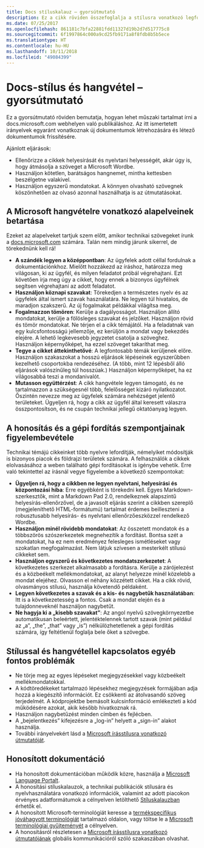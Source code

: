 ```yaml
---
title: Docs stíluskalauz – gyorsútmutató
description: Ez a cikk röviden összefoglalja a stílusra vonatkozó legfontosabb megfontolásokat a docs.microsoft.com-on való közreműködés megkezdéséhez.
ms.date: 07/25/2017
ms.openlocfilehash: 861181c7bfa22881fdd11327d19b2d7d517775c8
ms.sourcegitcommit: 6f1997864c000a9cd25fb9171a8f8fdb8b5b5ece
ms.translationtype: HT
ms.contentlocale: hu-HU
ms.lasthandoff: 10/11/2018
ms.locfileid: "49084399"
---
```

# <a name="docs-style-and-voice-quick-start"></a>Docs-stílus és hangvétel – gyorsútmutató

Ez a gyorsútmutató röviden bemutatja, hogyan lehet műszaki tartalmat írni a docs.microsoft.com webhelyen való publikáláshoz. Az itt ismertetett irányelvek egyaránt vonatkoznak új dokumentumok létrehozására és létező dokumentumok frissítésére.

Ajánlott eljárások:

- Ellenőrizze a cikkek helyesírását és nyelvtani helyességét, akár úgy is, hogy átmásolja a szöveget a Microsoft Wordbe.
- Használjon kötetlen, barátságos hangnemet, mintha kettesben beszélgetne valakivel.
- Használjon egyszerű mondatokat. A könnyen olvasható szövegnek köszönhetően az olvasó azonnal használhatja is az útmutatásokat.

## <a name="use-the-microsoft-voice-principles"></a>A Microsoft hangvételre vonatkozó alapelveinek betartása

Ezeket az alapelveket tartjuk szem előtt, amikor technikai szövegeket írunk a [docs.microsoft.com](https://docs.microsoft.com) számára. Talán nem mindig járunk sikerrel, de törekednünk kell rá!

- **A szándék legyen a középpontban**: Az ügyfelek adott céllal fordulnak a dokumentációnkhoz. Mielőtt hozzákezd az íráshoz, határozza meg világosan, ki az ügyfél, és milyen feladatot próbál végrehajtani. Ezt követően írja meg úgy a cikket, hogy ennek a bizonyos ügyfélnek segítsen végrehajtani az adott feladatot.
- **Használjon köznapi szavakat**: Törekedjen a természetes nyelv és az ügyfelek által ismert szavak használatára. Ne legyen túl hivatalos, de maradjon szakszerű. Az új fogalmakat példákkal világítsa meg.
- **Fogalmazzon tömören**: Kerülje a dagályosságot. Használjon állító mondatokat, kerülje a fölösleges szavakat és jelzőket. Használjon rövid és tömör mondatokat. Ne térjen el a cikk témájától. Ha a feladatnak van egy kulcsfontosságú jellemzője, ez kerüljön a mondat vagy bekezdés elejére. A lehető legkevesebb jegyzetet csatolja a szöveghez. Használjon képernyőképet, ha ezzel szöveget takaríthat meg.
- **Tegye a cikket áttekinthetővé**: A legfontosabb témák kerüljenek előre. Használjon szakaszokat a hosszú eljárások lépéseinek egyszerűbben kezelhető csoportokba rendezéséhez. (A több, mint 12 lépésből álló eljárások valószínűleg túl hosszúak.) Használjon képernyőképet, ha ez világosabbá teszi a mondanivalót.
- **Mutasson együttérzést**: A cikk hangvétele legyen támogató, és ne tartalmazzon a szükségesnél több, felelősséget kizáró nyilatkozatot. Őszintén nevezze meg az ügyfelek számára nehézséget jelentő területeket. Ügyeljen rá, hogy a cikk az ügyfél által keresett válaszra összpontosítson, és ne csupán technikai jellegű oktatóanyag legyen.

## <a name="consider-localization-and-machine-translation"></a>A honosítás és a gépi fordítás szempontjainak figyelembevétele

Technikai témájú cikkeinket több nyelvre lefordítják, némelyiket módosítják is bizonyos piacok és földrajzi területek számára. A felhasználók a cikkek elolvasásához a weben található gépi fordításokat is igénybe vehetik. Erre való tekintettel az írásnál vegye figyelembe a következő szempontokat:

- **Ügyeljen rá, hogy a cikkben ne legyen nyelvtani, helyesírási és központozási hiba**: Erre egyébként is törekedni kell. Egyes Markdown-szerkesztők, mint a Markdown Pad 2.0, rendelkeznek alapszintű helyesírás-ellenőrzővel, de a javasolt eljárás szerint a cikkben szereplő (megjeleníthető HTML-formátumú) tartalmat érdemes beilleszteni a robusztusabb helyesírás- és nyelvtani ellenőrzőeszközzel rendelkező Wordbe.
- **Használjon minél rövidebb mondatokat**: Az összetett mondatok és a többszörös szószerkezetek megnehezítik a fordítást. Bontsa szét a mondatokat, ha ez nem eredményez felesleges ismétléseket vagy szokatlan megfogalmazást. Nem látjuk szívesen a mesterkélt stílusú cikkeket sem.
- **Használjon egyszerű és következetes mondatszerkezetet**: A következetes szerkezet alkalmasabb a fordításra. Kerülje a zárójelezést és a közbeékelt mellékmondatokat, az alanyt helyezze minél közelebb a mondat elejéhez. Olvasson el néhány közzétett cikket. Ha a cikk rövid, olvasmányos stílusú, használja követendő példaként.
- **Legyen következetes a szavak és a kis- és nagybetűk használatában**: Itt is a következetesség a fontos. Csak a mondat elején és a tulajdonneveknél használjon nagybetűt.
- **Ne hagyja ki a „kisebb szavakat”**: Az angol nyelvű szövegkörnyezetbe automatikusan beleértett, jelentéktelennek tartott szavak (mint például az „a”, „the”, „that” vagy „is”) nélkülözhetetlenek a gépi fordítás számára, így feltétlenül foglalja bele őket a szövegbe.

## <a name="other-style-and-voice-issues-to-watch-for"></a>Stílussal és hangvétellel kapcsolatos egyéb fontos problémák

- Ne törje meg az egyes lépéseket megjegyzésekkel vagy közbeékelt mellékmondatokkal.
- A kódtöredékeket tartalmazó lépésekhez megjegyzések formájában adja hozzá a kiegészítő információt. Ez csökkenti az átolvasandó szöveg terjedelmét. A kódprojektbe bemásolt kulcsinformáció emlékezteti a kód működésére azokat, akik később hivatkoznak rá.
- Használjon nagybetűzést minden címben és fejlécben.
- A „bejelentkezés” kifejezésre a „log-in” helyett a „sign-in” alakot használja.
- További irányelvekért lásd a [ Microsoft írásstílusra vonatkozó útmutatóját](https://docs.microsoft.com/style-guide/welcome).

## <a name="localized-documentation"></a>Honosított dokumentáció

- Ha honosított dokumentációban működik közre, használja a [Microsoft Language Portalt](https://www.microsoft.com/Language/Default.aspx).
- A honosítási stíluskalauzok, a technikai publikációk stílusára és nyelvhasználatára vonatkozó információk, valamint az adott piacokon érvényes adatformátumok a célnyelven letölthető [Stíluskalauzban](https://www.microsoft.com/Language/StyleGuides) érhetők el.
- A honosított Microsoft-terminológiát keresse a [termékspecifikus jóváhagyott terminológiát](https://www.microsoft.com/Language/Default.aspx) tartalmazó oldalon, vagy töltse le a [Microsoft terminológiai gyűjteményét](https://www.microsoft.com/Language/Terminology.aspx) a célnyelven.
- A honosításról részletesen a [Microsoft írásstílusra vonatkozó útmutatójának](https://docs.microsoft.com/style-guide/global-communications) globális kommunikációról szóló szakaszában olvashat.
